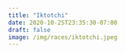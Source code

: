 ```yaml
---
title: "Iktotchi"
date: 2020-10-25T23:35:30-07:00
draft: false
image: /img/races/iktotchi.jpeg
---
```


